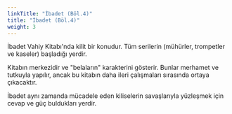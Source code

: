 ```yaml
---
linkTitle: "İbadet (Böl.4)"
title: "İbadet (Böl.4)"
weight: 3
---
```


İbadet Vahiy Kitabı'nda kilit bir konudur. Tüm serilerin (mühürler, trompetler ve kaseler) başladığı yerdir.

Kitabın merkezidir ve "belaların" karakterini gösterir. Bunlar merhamet ve tutkuyla yapılır, ancak bu kitabın daha ileri çalışmaları sırasında ortaya çıkacaktır.

İbadet aynı zamanda mücadele eden kiliselerin savaşlarıyla yüzleşmek için cevap ve güç buldukları yerdir.
